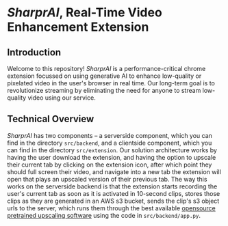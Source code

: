 # _SharprAI_, Real-Time Video Enhancement Extension

## Introduction

Welcome to this repository! _SharprAI_ is a performance-critical chrome extension focussed on using generative AI to enhance low-quality or pixelated video in the user's browser in real time. Our long-term goal is to revolutionize streaming by eliminating the need for anyone to stream low-quality video using our service.

## Technical Overview 

_SharprAI_ has two components – a serverside component, which you can find in the directory `src/backend`, and a clientside component, which you can find in the directory `src/extension`. Our solution architecture works by having the user download the extension, and having the option to upscale their current tab by clicking on the extension icon, after which point they should full screen their video, and navigate into a new tab the extension will open that plays an upscaled version of their previous tab. The way this works on the serverside backend is that the extension starts recording the user's current tab as soon as it is activated in 10-second clips, stores those clips as they are generated in an AWS s3 bucket, sends the clip's s3 object urls to the server, which runs them through the best available [opensource pretrained upscaling software](https://github.com/styler00dollar/VSGAN-tensorrt-docker) using the code in `src/backend/app.py`.
